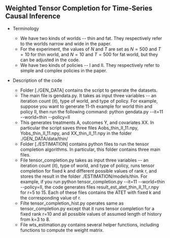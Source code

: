 ## Weighted Tensor Completion for Time-Series Causal Inference

* Terminology
  * We have two kinds of worlds -- thin and fat. They respectively refer to the worlds narrow and wide in the paper.
  * For the experiment, the values of $N$ and $T$ are set as $N=500$ and $T=10$ for thin world, and $N=10$ and $T=500$ for fat world, but they can be adjusted in the code.
  * We have two kinds of policies -- I and II. They respectively refer to simple and complex policies in the paper.


* Description of the code
  * Folder [./GEN_DATA] contains the script to generate the datasets.
  * The main file is gendata.py. It takes as input three variables -- an iteration count (it), type of world, and type of policy. For example, suppose you want to generate 11-th example for world thin and policy II, then run the following command: python gendata.py --it=11 --world=thin --policy=II
  * This generates treatments A, outcomes Y, and covariates XX. In particular the script saves three files Aobs_thin_II_11.npy, Yobs_thin_II_11.npy, and XX_thin_II_11.npy in the folder ./GEN_DATA/data/thin/
  * Folder [./ESTIMATION] contains python files to run the tensor completion algorithms. In particular, this folder contains three main files.
  * File tensor_completion.py takes as input three variables -- an iteration count (it), type of world, and type of policy, runs tensor completion for fixed k and different possible values of rank r, and stores the result in the folder ./ESTIMATION/models/thin. For example, if you run python tensor_completion.py --it=11 --world=thin --policy=II, the code generates files result_est_atet_thin_II_11_r.npy for r=5 to 15. Each of these files contains the ATET with fixed k and the corresponding value of r.
  * Filte tensor_completion_hist.py operates same as tensor_completion.py except that it runs tensor completion for a fixed rank r=10 and all possible values of assumed length of history from k=3 to 8.
  * File wts_estimation.py contains several helper functions, including functions to compute the weight matrix.

